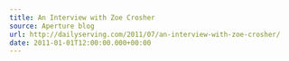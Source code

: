 ```yaml
---
title: An Interview with Zoe Crosher
source: Aperture blog
url: http://dailyserving.com/2011/07/an-interview-with-zoe-crosher/
date: 2011-01-01T12:00:00.000+00:00
---
```

